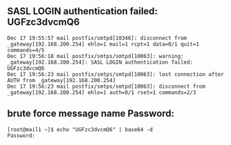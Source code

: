 ## SASL LOGIN authentication failed: UGFzc3dvcmQ6
````
Dec 17 19:55:57 mail postfix/smtpd[10346]: disconnect from _gateway[192.168.200.254] ehlo=1 mail=1 rcpt=1 data=0/1 quit=1 commands=4/5
Dec 17 19:56:18 mail postfix/smtps/smtpd[10063]: warning: _gateway[192.168.200.254]: SASL LOGIN authentication failed: UGFzc3dvcmQ6
Dec 17 19:56:23 mail postfix/smtps/smtpd[10063]: lost connection after AUTH from _gateway[192.168.200.254]
Dec 17 19:56:23 mail postfix/smtps/smtpd[10063]: disconnect from _gateway[192.168.200.254] ehlo=1 auth=0/1 rset=1 commands=2/3
````

## brute force message name Password:
````
[root@mail1 ~]$ echo "UGFzc3dvcmQ6" | base64 -d
Password:
````
